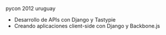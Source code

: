 
pycon 2012 uruguay

* Desarrollo de APIs con Django y Tastypie
* Creando aplicaciones client-side con Django y Backbone.js